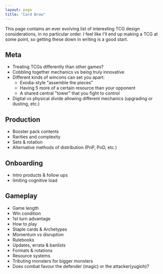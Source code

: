 ```yaml
---
layout: page
title: "Card Brew"
---
```


This page contains an ever evolving list of interesting TCG design considerations, in no particular order. I feel like I'll end up making a TCG at some point, so getting these down in writing is a good start.

<!--more-->

## Meta

* Treating TCGs differently than other games?
* Cobbling together mechanics vs being truly innovative
* Different kinds of wincons can set you apart:
	* Exodia-style "assemble the pieces"
	* Having 5 more of a certain resource than your opponent
	* A shared central "tower" that you fight to control
* Digital vs physical divide allowing different mechanics (upgrading or dusting, etc.)

## Production

* Booster pack contents
* Rarities and complexity
* Sets & rotation
* Alternative methods of distribution (PnP, PoD, etc.)

## Onboarding

* Intro products & follow ups
* limiting cognitive load

## Gameplay

* Game length
* Win condition
* 1st turn advantage
* How to play
* Staple cards & Archetypes
* Momentum vs disruption
* Rulebooks
* Updates, errata & banlists
* Formats & rotations
* Resource systems
* Tributing monsters for bigger monsters
* Does combat favour the defender (magic) or the attacker(yugioh)?
